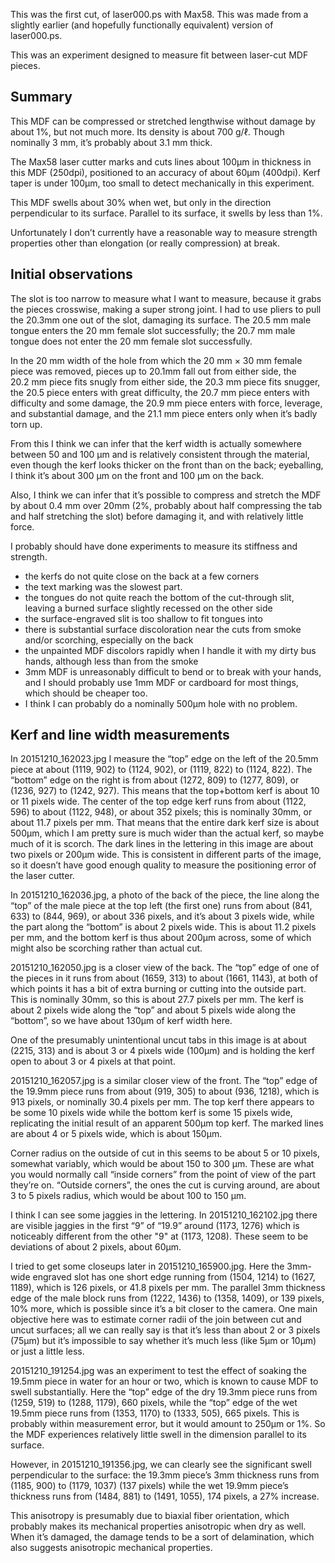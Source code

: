 This was the first cut, of laser000.ps with Max58.  This was made from
a slightly earlier (and hopefully functionally equivalent) version of
laser000.ps.

This was an experiment designed to measure fit between laser-cut MDF
pieces.

Summary
-------

This MDF can be compressed or stretched lengthwise without damage by
about 1%, but not much more.  Its density is about 700 g/ℓ.  Though
nominally 3 mm, it’s probably about 3.1 mm thick.

The Max58 laser cutter marks and cuts lines about 100μm in thickness
in this MDF (250dpi), positioned to an accuracy of about 60μm
(400dpi).  Kerf taper is under 100μm, too small to detect mechanically
in this experiment.

This MDF swells about 30% when wet, but only in the direction
perpendicular to its surface.  Parallel to its surface, it swells by
less than 1%.

Unfortunately I don’t currently have a reasonable way to measure
strength properties other than elongation (or really compression) at
break.

Initial observations
------------

The slot is too narrow to measure what I want to measure, because it
grabs the pieces crosswise, making a super strong joint. I had to use
pliers to pull the 20.3mm one out of the slot, damaging its surface.
The 20.5 mm male tongue enters the 20 mm female slot successfully; the
20.7 mm male tongue does not enter the 20 mm female slot successfully.

In the 20 mm width of the hole from which the 20 mm × 30 mm female piece
was removed, pieces up to 20.1mm fall out from either side, the 20.2 mm
piece fits snugly from either side, the 20.3 mm piece fits snugger, the
20.5 piece enters with great difficulty, the 20.7 mm piece enters with
difficulty and some damage, the 20.9 mm piece enters with force,
leverage, and substantial damage, and the 21.1 mm piece enters only
when it’s badly torn up.

From this I think we can infer that the kerf width is actually
somewhere between 50 and 100 μm and is relatively consistent through
the material, even though the kerf looks thicker on the front than on
the back; eyeballing, I think it’s about 300 μm on the front and 100 μm
on the back.

Also, I think we can infer that it’s possible to compress and stretch
the MDF by about 0.4 mm over 20mm (2%, probably about half compressing
the tab and half stretching the slot) before damaging it, and with
relatively little force.

I probably should have done experiments to measure its stiffness and
strength.

- the kerfs do not quite close on the back at a few corners
- the text marking was the slowest part.
- the tongues do not quite reach the bottom of the cut-through slit,
  leaving a burned surface slightly recessed on the other side
- the surface-engraved slit is too shallow to fit tongues into
- there is substantial surface discoloration near the cuts from
  smoke and/or scorching, especially on the back
- the unpainted MDF discolors rapidly when I handle it with my dirty
  bus hands, although less than from the smoke
- 3mm MDF is unreasonably difficult to bend or to break with your
  hands, and I should probably use 1mm MDF or cardboard for most
  things, which should be cheaper too.
- I think I can probably do a nominally 500μm hole with no
  problem.

Kerf and line width measurements
------

In 20151210_162023.jpg I measure the “top” edge on the left of the
20.5mm piece at about (1119, 902) to (1124, 902), or (1119, 822) to
(1124, 822).  The “bottom” edge on the right is from about (1272, 809)
to (1277, 809), or (1236, 927) to (1242, 927).  This means that the
top+bottom kerf is about 10 or 11 pixels wide.  The center of the top
edge kerf runs from about (1122, 596) to about (1122, 948), or about
352 pixels; this is nominally 30mm, or about 11.7 pixels per mm.  That
means that the entire dark kerf size is about 500μm, which I am pretty
sure is much wider than the actual kerf, so maybe much of it is
scorch.  The dark lines in the lettering in this image are about two
pixels or 200μm wide.  This is consistent in different parts of the
image, so it doesn’t have good enough quality to measure the
positioning error of the laser cutter.

In 20151210_162036.jpg, a photo of the back of the piece, the line
along the “top” of the male piece at the top left (the first one) runs
from about (841, 633) to (844, 969), or about 336 pixels, and it’s
about 3 pixels wide, while the part along the “bottom” is about 2
pixels wide.  This is about 11.2 pixels per mm, and the bottom kerf is
thus about 200μm across, some of which might also be scorching rather
than actual cut.

20151210_162050.jpg is a closer view of the back.  The “top” edge of
one of the pieces in it runs from about (1659, 313) to about (1661,
1143), at both of which points it has a bit of extra burning or
cutting into the outside part.  This is nominally 30mm, so this is
about 27.7 pixels per mm.  The kerf is about 2 pixels wide along the
“top” and about 5 pixels wide along the “bottom”, so we have about
130μm of kerf width here.

One of the presumably unintentional uncut tabs in this image is at
about (2215, 313) and is about 3 or 4 pixels wide (100μm) and is
holding the kerf open to about 3 or 4 pixels at that point.

20151210_162057.jpg is a similar closer view of the front.  The “top”
edge of the 19.9mm piece runs from about (919, 305) to about (936,
1218), which is 913 pixels, or nominally 30.4 pixels per mm.  The top
kerf there appears to be some 10 pixels wide while the bottom kerf is
some 15 pixels wide, replicating the initial result of an apparent
500μm top kerf.  The marked lines are about 4 or 5 pixels wide, which
is about 150μm.

Corner radius on the outside of cut in this seems to be about 5 or 10
pixels, somewhat variably, which would be about 150 to 300 μm.  These
are what you would normally call “inside corners” from the point of
view of the part they’re on.  “Outside corners”, the ones the cut is
curving around, are about 3 to 5 pixels radius, which would be about
100 to 150 μm.

I think I can see some jaggies in the lettering.  In
20151210_162102.jpg there are visible jaggies in the first “9” of
“19.9” around (1173, 1276) which is noticeably different from the
other "9" at (1173, 1208).  These seem to be deviations of about 2
pixels, about 60μm.

I tried to get some closeups later in 20151210_165900.jpg.  Here the
3mm-wide engraved slot has one short edge running from (1504, 1214) to
(1627, 1189), which is 126 pixels, or 41.8 pixels per mm.  The
parallel 3mm thickness edge of the male block runs from (1222, 1436)
to (1358, 1409), or 139 pixels, 10% more, which is possible since it’s
a bit closer to the camera.  One main objective here was to estimate
corner radii of the join between cut and uncut surfaces; all we can
really say is that it’s less than about 2 or 3 pixels (75μm) but it’s
impossible to say whether it’s much less (like 5μm or 10μm) or just a
little less.

20151210_191254.jpg was an experiment to test the effect of soaking
the 19.5mm piece in water for an hour or two, which is known to cause
MDF to swell substantially.  Here the “top” edge of the dry 19.3mm
piece runs from (1259, 519) to (1288, 1179), 660 pixels, while the
“top” edge of the wet 19.5mm piece runs from (1353, 1170) to (1333,
505), 665 pixels.  This is probably within measurement error, but it
would amount to 250μm or 1%.  So the MDF experiences relatively little
swell in the dimension parallel to its surface.

However, in 20151210_191356.jpg, we can clearly see the significant
swell perpendicular to the surface: the 19.3mm piece’s 3mm thickness
runs from (1185, 900) to (1179, 1037) (137 pixels) while the wet
19.9mm piece’s thickness runs from (1484, 881) to (1491, 1055), 174
pixels, a 27% increase.

This anisotropy is presumably due to biaxial fiber orientation, which
probably makes its mechanical properties anisotropic when dry as well.
When it’s damaged, the damage tends to be a sort of delamination,
which also suggests anisotropic mechanical properties.